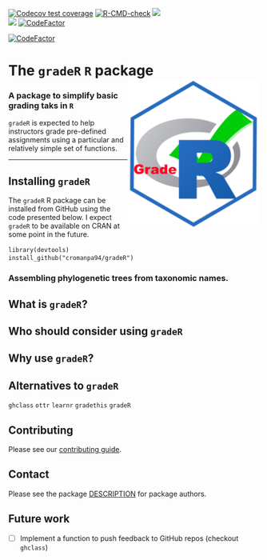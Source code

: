   <!-- badges: start -->
  [![Codecov test coverage](https://codecov.io/gh/cromanpa94/gradeR/branch/main/graph/badge.svg)](https://codecov.io/gh/cromanpa94/gradeR?branch=main)
  [![R-CMD-check](https://github.com/cromanpa94/gradeR/workflows/R-CMD-check/badge.svg)](https://github.com/cromanpa94/gradeR/actions)
  [![](https://img.shields.io/badge/lifecycle-maturing-blue.svg)](https://lifecycle.r-lib.org/articles/stages.html#maturing)  
  [![](https://img.shields.io/github/languages/code-size/cromanpa94/gradeR.svg)](https://github.com/cromanpa94/gradeR)
  [![CodeFactor](https://www.codefactor.io/repository/github/cromanpa94/gradeR/badge)](https://www.codefactor.io/repository/github/cromanpa94/gradeR)  <!-- badges: end -->

[![CodeFactor](https://www.codefactor.io/repository/github/cromanpa94/grader/badge)](https://www.codefactor.io/repository/github/cromanpa94/grader)

# The `gradeR` `R` package <a href='https://cromanpa94.github.io/gradeR'><img src='man/figures/logo.png' align="right" height="300" /></a>

### A package to simplify basic grading taks in `R`

`gradeR` is expected to help instructors grade pre-defined assignments using a particular and relatively simple set of functions.

-------------

## Installing `gradeR`

The `gradeR` R package can be installed from GitHub using the code presented below. I expect `gradeR` to be available on CRAN at some point in the future.

```
library(devtools)
install_github("cromanpa94/gradeR")
```

### Assembling phylogenetic trees from taxonomic names.

## What is `gradeR`?

## Who should consider using `gradeR`

## Why use `gradeR`?

## Alternatives to `gradeR`

`ghclass`
`ottr`
`learnr`
`gradethis`
`gradeR`

## Contributing

Please see our [contributing guide](CONTRIBUTING).

## Contact

Please see the package [DESCRIPTION](DESCRIPTION) for package authors.

## Future work

- [ ] Implement a function to push feedback to GitHub repos (checkout `ghclass`)
